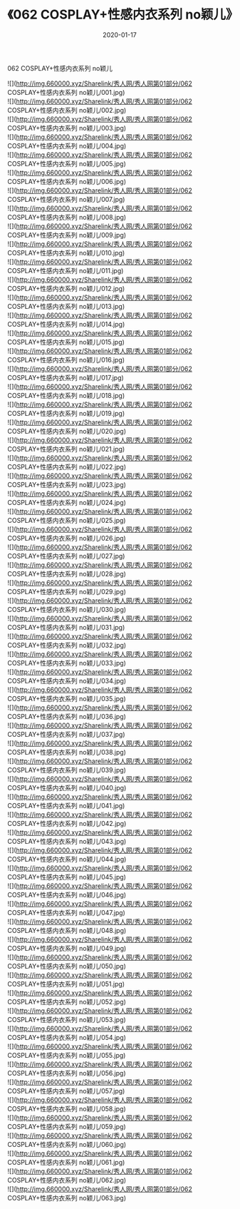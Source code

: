 ﻿---
layout: post
title:  《062 COSPLAY+性感内衣系列 no颖儿》
date:   2020-01-17
img: http://img.660000.xyz/Sharelink/秀人网/秀人网第01部分/062 COSPLAY+性感内衣系列 no颖儿/000.jpg
categories: [美女, 清纯, 唯美]
---

062 COSPLAY+性感内衣系列 no颖儿

  ![](http://img.660000.xyz/Sharelink/秀人网/秀人网第01部分/062 COSPLAY+性感内衣系列 no颖儿/001.jpg) <br> ![](http://img.660000.xyz/Sharelink/秀人网/秀人网第01部分/062 COSPLAY+性感内衣系列 no颖儿/002.jpg) <br> ![](http://img.660000.xyz/Sharelink/秀人网/秀人网第01部分/062 COSPLAY+性感内衣系列 no颖儿/003.jpg) <br> ![](http://img.660000.xyz/Sharelink/秀人网/秀人网第01部分/062 COSPLAY+性感内衣系列 no颖儿/004.jpg) <br> ![](http://img.660000.xyz/Sharelink/秀人网/秀人网第01部分/062 COSPLAY+性感内衣系列 no颖儿/005.jpg) <br> ![](http://img.660000.xyz/Sharelink/秀人网/秀人网第01部分/062 COSPLAY+性感内衣系列 no颖儿/006.jpg) <br> ![](http://img.660000.xyz/Sharelink/秀人网/秀人网第01部分/062 COSPLAY+性感内衣系列 no颖儿/007.jpg) <br> ![](http://img.660000.xyz/Sharelink/秀人网/秀人网第01部分/062 COSPLAY+性感内衣系列 no颖儿/008.jpg) <br> ![](http://img.660000.xyz/Sharelink/秀人网/秀人网第01部分/062 COSPLAY+性感内衣系列 no颖儿/009.jpg) <br> ![](http://img.660000.xyz/Sharelink/秀人网/秀人网第01部分/062 COSPLAY+性感内衣系列 no颖儿/010.jpg) <br> ![](http://img.660000.xyz/Sharelink/秀人网/秀人网第01部分/062 COSPLAY+性感内衣系列 no颖儿/011.jpg) <br> ![](http://img.660000.xyz/Sharelink/秀人网/秀人网第01部分/062 COSPLAY+性感内衣系列 no颖儿/012.jpg) <br> ![](http://img.660000.xyz/Sharelink/秀人网/秀人网第01部分/062 COSPLAY+性感内衣系列 no颖儿/013.jpg) <br> ![](http://img.660000.xyz/Sharelink/秀人网/秀人网第01部分/062 COSPLAY+性感内衣系列 no颖儿/014.jpg) <br> ![](http://img.660000.xyz/Sharelink/秀人网/秀人网第01部分/062 COSPLAY+性感内衣系列 no颖儿/015.jpg) <br> ![](http://img.660000.xyz/Sharelink/秀人网/秀人网第01部分/062 COSPLAY+性感内衣系列 no颖儿/016.jpg) <br> ![](http://img.660000.xyz/Sharelink/秀人网/秀人网第01部分/062 COSPLAY+性感内衣系列 no颖儿/017.jpg) <br> ![](http://img.660000.xyz/Sharelink/秀人网/秀人网第01部分/062 COSPLAY+性感内衣系列 no颖儿/018.jpg) <br> ![](http://img.660000.xyz/Sharelink/秀人网/秀人网第01部分/062 COSPLAY+性感内衣系列 no颖儿/019.jpg) <br> ![](http://img.660000.xyz/Sharelink/秀人网/秀人网第01部分/062 COSPLAY+性感内衣系列 no颖儿/020.jpg) <br> ![](http://img.660000.xyz/Sharelink/秀人网/秀人网第01部分/062 COSPLAY+性感内衣系列 no颖儿/021.jpg) <br> ![](http://img.660000.xyz/Sharelink/秀人网/秀人网第01部分/062 COSPLAY+性感内衣系列 no颖儿/022.jpg) <br> ![](http://img.660000.xyz/Sharelink/秀人网/秀人网第01部分/062 COSPLAY+性感内衣系列 no颖儿/023.jpg) <br> ![](http://img.660000.xyz/Sharelink/秀人网/秀人网第01部分/062 COSPLAY+性感内衣系列 no颖儿/024.jpg) <br> ![](http://img.660000.xyz/Sharelink/秀人网/秀人网第01部分/062 COSPLAY+性感内衣系列 no颖儿/025.jpg) <br> ![](http://img.660000.xyz/Sharelink/秀人网/秀人网第01部分/062 COSPLAY+性感内衣系列 no颖儿/026.jpg) <br> ![](http://img.660000.xyz/Sharelink/秀人网/秀人网第01部分/062 COSPLAY+性感内衣系列 no颖儿/027.jpg) <br> ![](http://img.660000.xyz/Sharelink/秀人网/秀人网第01部分/062 COSPLAY+性感内衣系列 no颖儿/028.jpg) <br> ![](http://img.660000.xyz/Sharelink/秀人网/秀人网第01部分/062 COSPLAY+性感内衣系列 no颖儿/029.jpg) <br> ![](http://img.660000.xyz/Sharelink/秀人网/秀人网第01部分/062 COSPLAY+性感内衣系列 no颖儿/030.jpg) <br> ![](http://img.660000.xyz/Sharelink/秀人网/秀人网第01部分/062 COSPLAY+性感内衣系列 no颖儿/031.jpg) <br> ![](http://img.660000.xyz/Sharelink/秀人网/秀人网第01部分/062 COSPLAY+性感内衣系列 no颖儿/032.jpg) <br> ![](http://img.660000.xyz/Sharelink/秀人网/秀人网第01部分/062 COSPLAY+性感内衣系列 no颖儿/033.jpg) <br> ![](http://img.660000.xyz/Sharelink/秀人网/秀人网第01部分/062 COSPLAY+性感内衣系列 no颖儿/034.jpg) <br> ![](http://img.660000.xyz/Sharelink/秀人网/秀人网第01部分/062 COSPLAY+性感内衣系列 no颖儿/035.jpg) <br> ![](http://img.660000.xyz/Sharelink/秀人网/秀人网第01部分/062 COSPLAY+性感内衣系列 no颖儿/036.jpg) <br> ![](http://img.660000.xyz/Sharelink/秀人网/秀人网第01部分/062 COSPLAY+性感内衣系列 no颖儿/037.jpg) <br> ![](http://img.660000.xyz/Sharelink/秀人网/秀人网第01部分/062 COSPLAY+性感内衣系列 no颖儿/038.jpg) <br> ![](http://img.660000.xyz/Sharelink/秀人网/秀人网第01部分/062 COSPLAY+性感内衣系列 no颖儿/039.jpg) <br> ![](http://img.660000.xyz/Sharelink/秀人网/秀人网第01部分/062 COSPLAY+性感内衣系列 no颖儿/040.jpg) <br> ![](http://img.660000.xyz/Sharelink/秀人网/秀人网第01部分/062 COSPLAY+性感内衣系列 no颖儿/041.jpg) <br> ![](http://img.660000.xyz/Sharelink/秀人网/秀人网第01部分/062 COSPLAY+性感内衣系列 no颖儿/042.jpg) <br> ![](http://img.660000.xyz/Sharelink/秀人网/秀人网第01部分/062 COSPLAY+性感内衣系列 no颖儿/043.jpg) <br> ![](http://img.660000.xyz/Sharelink/秀人网/秀人网第01部分/062 COSPLAY+性感内衣系列 no颖儿/044.jpg) <br> ![](http://img.660000.xyz/Sharelink/秀人网/秀人网第01部分/062 COSPLAY+性感内衣系列 no颖儿/045.jpg) <br> ![](http://img.660000.xyz/Sharelink/秀人网/秀人网第01部分/062 COSPLAY+性感内衣系列 no颖儿/046.jpg) <br> ![](http://img.660000.xyz/Sharelink/秀人网/秀人网第01部分/062 COSPLAY+性感内衣系列 no颖儿/047.jpg) <br> ![](http://img.660000.xyz/Sharelink/秀人网/秀人网第01部分/062 COSPLAY+性感内衣系列 no颖儿/048.jpg) <br> ![](http://img.660000.xyz/Sharelink/秀人网/秀人网第01部分/062 COSPLAY+性感内衣系列 no颖儿/049.jpg) <br> ![](http://img.660000.xyz/Sharelink/秀人网/秀人网第01部分/062 COSPLAY+性感内衣系列 no颖儿/050.jpg) <br> ![](http://img.660000.xyz/Sharelink/秀人网/秀人网第01部分/062 COSPLAY+性感内衣系列 no颖儿/051.jpg) <br> ![](http://img.660000.xyz/Sharelink/秀人网/秀人网第01部分/062 COSPLAY+性感内衣系列 no颖儿/052.jpg) <br> ![](http://img.660000.xyz/Sharelink/秀人网/秀人网第01部分/062 COSPLAY+性感内衣系列 no颖儿/053.jpg) <br> ![](http://img.660000.xyz/Sharelink/秀人网/秀人网第01部分/062 COSPLAY+性感内衣系列 no颖儿/054.jpg) <br> ![](http://img.660000.xyz/Sharelink/秀人网/秀人网第01部分/062 COSPLAY+性感内衣系列 no颖儿/055.jpg) <br> ![](http://img.660000.xyz/Sharelink/秀人网/秀人网第01部分/062 COSPLAY+性感内衣系列 no颖儿/056.jpg) <br> ![](http://img.660000.xyz/Sharelink/秀人网/秀人网第01部分/062 COSPLAY+性感内衣系列 no颖儿/057.jpg) <br> ![](http://img.660000.xyz/Sharelink/秀人网/秀人网第01部分/062 COSPLAY+性感内衣系列 no颖儿/058.jpg) <br> ![](http://img.660000.xyz/Sharelink/秀人网/秀人网第01部分/062 COSPLAY+性感内衣系列 no颖儿/059.jpg) <br> ![](http://img.660000.xyz/Sharelink/秀人网/秀人网第01部分/062 COSPLAY+性感内衣系列 no颖儿/060.jpg) <br> ![](http://img.660000.xyz/Sharelink/秀人网/秀人网第01部分/062 COSPLAY+性感内衣系列 no颖儿/061.jpg) <br> ![](http://img.660000.xyz/Sharelink/秀人网/秀人网第01部分/062 COSPLAY+性感内衣系列 no颖儿/062.jpg) <br> ![](http://img.660000.xyz/Sharelink/秀人网/秀人网第01部分/062 COSPLAY+性感内衣系列 no颖儿/063.jpg) <br>